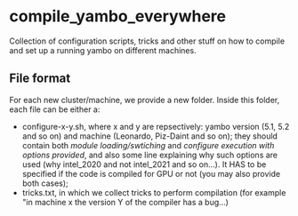 # compile_yambo_everywhere
Collection of configuration scripts, tricks and other stuff on how to compile and set up a running yambo on different machines.

## File format

For each new cluster/machine, we provide a new folder. Inside this folder, each file can be either a:
- configure-x-y.sh, where x and y are repsectively: yambo version (5.1, 5.2 and so on) and machine (Leonardo, Piz-Daint and so on); they should contain both *module loading/swtiching* and *configure execution with options provided*, and also some line explaining why such options are used (why intel_2020 and not intel_2021 and so on...). It HAS to be specified if the code is compiled for GPU or not (you may also provide both cases);
- tricks.txt, in which we collect tricks to perform compilation (for example "in machine x the version Y of the compiler has a bug...)
